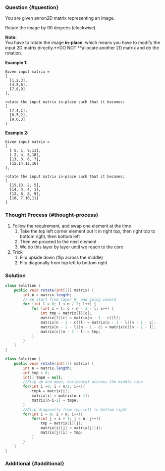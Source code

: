 ### Question {#question}

You are given annxn2D matrix representing an image.

Rotate the image by 90 degrees \(clockwise\).

**Note:**  
You have to rotate the image **in-place**, which means you have to modify the input 2D matrix directly.**DO NOT **allocate another 2D matrix and do the rotation.

**Example 1:**

```
Given input matrix = 
[
  [1,2,3],
  [4,5,6],
  [7,8,9]
],

rotate the input matrix in-place such that it becomes:
[
  [7,4,1],
  [8,5,2],
  [9,6,3]
]
```

**Example 2:**

```
Given input matrix =
[
  [ 5, 1, 9,11],
  [ 2, 4, 8,10],
  [13, 3, 6, 7],
  [15,14,12,16]
], 

rotate the input matrix in-place such that it becomes:
[
  [15,13, 2, 5],
  [14, 3, 4, 1],
  [12, 6, 8, 9],
  [16, 7,10,11]
]
```

### Thought Process {#thought-process}

1. Follow the requirement, and swap one element at the time
   1. Take the top left corner element put it in right top, then right top to bottom right, then bottom left
   2. Then we proceed to the next element
   3. We do this layer by layer until we reach to the core
2. Trick
   1. Flip upside down \(flip across the middle\)
   2. Flip diagonally from top left to bottom right

### Solution

```java
class Solution {
    public void rotate(int[][] matrix) {
        int n = matrix.length;
        // we start from layer 0, and going inward
        for (int l = 0; l < n / 2; l++) {
            for (int c = l; c < n - 1 - l; c++) {
                int tmp = matrix[l][c];
                matrix[l][c] = matrix[n - 1 - c][l];
                matrix[n - 1 - c][l] = matrix[n - 1 - l][n - 1 - c];
                matrix[n - 1 - l][n - 1 - c] = matrix[c][n - 1 - l];
                matrix[c][n - 1 - l] = tmp;
            }
        }
    }
}
```

```java
class Solution {
    public void rotate(int[][] matrix) {
        int n = matrix.length;
        int tmp = 0;
        int[] tmpA = null;
        //Flip up and down, horizontal accross the middle line
        for(int i =0; i < n/2; i++){
            tmpA = matrix[i];
            matrix[i] = matrix[n-i-1];
            matrix[n-i-1] = tmpA;
        }
        //Flip diagonally from top left to bottom right
        for(int i = 0; i < n; i++){
            for(int j = i + 1; j < n; j++){
                tmp = matrix[i][j];
                matrix[i][j] = matrix[j][i];
                matrix[j][i] = tmp;
            }
        }
    }
}
```

### Additional {#additional}



